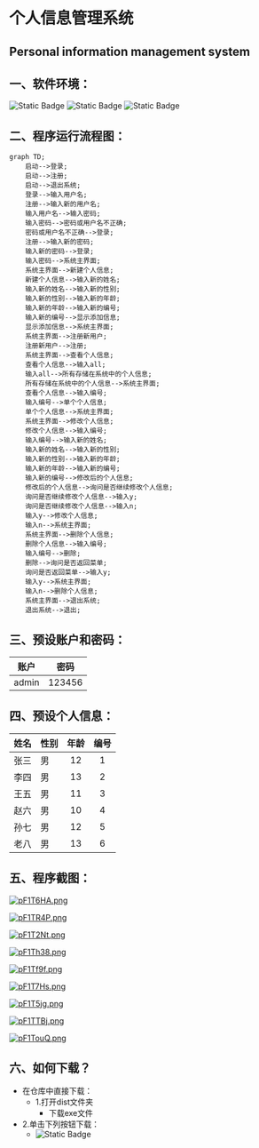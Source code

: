 # 个人信息管理系统
## Personal information management system
## 一、软件环境：
![Static Badge](https://img.shields.io/badge/%E7%BC%96%E5%86%99%E7%8E%AF%E5%A2%83-Python-rgb(43%2C124%2C254)?style=plastic&logo=python&logoColor=rgb(255%2C255%2C255)&label=%E7%BC%96%E5%86%99%E7%8E%AF%E5%A2%83&labelColor=rgb(91%2C91%2C91)&color=rgb(44%2C125%2C255)&cacheSeconds=3600)
![Static Badge](https://img.shields.io/badge/%E7%B3%BB%E7%BB%9F-Windows11-rgb(43%2C124%2C254)?style=plastic&logo=windows&logoColor=rgb(255%2C255%2C255)&label=%E7%BC%96%E5%86%99%E7%8E%AF%E5%A2%83&labelColor=rgb(91%2C91%2C91)&color=rgb(7%2C128%2C216)&cacheSeconds=3600)
![Static Badge](https://img.shields.io/badge/%E7%BC%96%E8%BE%91%E5%99%A8-Microsoft%20VS%20Code-rgb(35%2C168%2C242)?style=plastic&logoColor=rgb(255%2C255%2C255)&label=%E7%BC%96%E8%BE%91%E5%99%A8&labelColor=rgb(91%2C91%2C91)&color=rgb(34%2C168%2C242)&cacheSeconds=3600&link=https%3A%2F%2Fcode.visualstudio.com%2Fdownload)

## 二、程序运行流程图：

```mermaid
graph TD;
    启动-->登录;
    启动-->注册;
    启动-->退出系统;
    登录-->输入用户名;
    注册-->输入新的用户名;
    输入用户名-->输入密码;
    输入密码-->密码或用户名不正确;
    密码或用户名不正确-->登录;
    注册-->输入新的密码;
    输入新的密码-->登录;
    输入密码-->系统主界面;
    系统主界面-->新建个人信息;
    新建个人信息-->输入新的姓名;
    输入新的姓名-->输入新的性别;
    输入新的性别-->输入新的年龄;
    输入新的年龄-->输入新的编号;
    输入新的编号-->显示添加信息;
    显示添加信息-->系统主界面;
    系统主界面-->注册新用户;
    注册新用户-->注册;
    系统主界面-->查看个人信息;
    查看个人信息-->输入all;
    输入all-->所有存储在系统中的个人信息;
    所有存储在系统中的个人信息-->系统主界面;
    查看个人信息-->输入编号;
    输入编号-->单个个人信息;
    单个个人信息-->系统主界面;
    系统主界面-->修改个人信息;
    修改个人信息-->输入编号;
    输入编号-->输入新的姓名;
    输入新的姓名-->输入新的性别;
    输入新的性别-->输入新的年龄;
    输入新的年龄-->输入新的编号;
    输入新的编号-->修改后的个人信息;
    修改后的个人信息-->询问是否继续修改个人信息;
    询问是否继续修改个人信息-->输入y;
    询问是否继续修改个人信息-->输入n;
    输入y-->修改个人信息;
    输入n-->系统主界面;
    系统主界面-->删除个人信息;
    删除个人信息-->输入编号;
    输入编号-->删除;
    删除-->询问是否返回菜单;
    询问是否返回菜单-->输入y;
    输入y-->系统主界面;
    输入n-->删除个人信息;
    系统主界面-->退出系统;
    退出系统-->退出;
```

## 三、预设账户和密码：
| 账户      | 密码      |
| :-----------: | :-----------: |
| admin      | 123456       |

## 四、预设个人信息：
| 姓名 	| 性别 	| 年龄 	| 编号 	|
|------	|------	|:----:	|:----:	|
| 张三 	|  男  	|  12  	|   1  	|
| 李四 	|  男  	|  13  	|   2  	|
| 王五 	|  男  	|  11  	|   3  	|
| 赵六 	|  男  	|  10  	|   4  	|
| 孙七 	|  男  	|  12  	|   5  	|
| 老八 	|  男  	|  13  	|   6  	|

## 五、程序截图：
[![pF1T6HA.png](https://s11.ax1x.com/2024/02/07/pF1T6HA.png)](https://imgse.com/i/pF1T6HA)

[![pF1TR4P.png](https://s11.ax1x.com/2024/02/07/pF1TR4P.png)](https://imgse.com/i/pF1TR4P)

[![pF1T2Nt.png](https://s11.ax1x.com/2024/02/07/pF1T2Nt.png)](https://imgse.com/i/pF1T2Nt)

[![pF1Th38.png](https://s11.ax1x.com/2024/02/07/pF1Th38.png)](https://imgse.com/i/pF1Th38)

[![pF1Tf9f.png](https://s11.ax1x.com/2024/02/07/pF1Tf9f.png)](https://imgse.com/i/pF1Tf9f)

[![pF1T7Hs.png](https://s11.ax1x.com/2024/02/07/pF1T7Hs.png)](https://imgse.com/i/pF1T7Hs)

[![pF1T5jg.png](https://s11.ax1x.com/2024/02/07/pF1T5jg.png)](https://imgse.com/i/pF1T5jg)

[![pF1TTBj.png](https://s11.ax1x.com/2024/02/07/pF1TTBj.png)](https://imgse.com/i/pF1TTBj)

[![pF1TouQ.png](https://s11.ax1x.com/2024/02/07/pF1TouQ.png)](https://imgse.com/i/pF1TouQ)

## 六、如何下载？
- 在仓库中直接下载：
  - 1.打开dist文件夹
      - 下载exe文件
- 2.单击下列按钮下载：
  - <img alt="Static Badge" src="https://img.shields.io/badge/V1.0-%E7%82%B9%E5%87%BB%E6%AD%A4%E5%A4%84%E4%B8%8B%E8%BD%BD-brightgreen?style=social&logo=download&link=https%3A%2F%2Fo8.cn%2FgrOQ">
